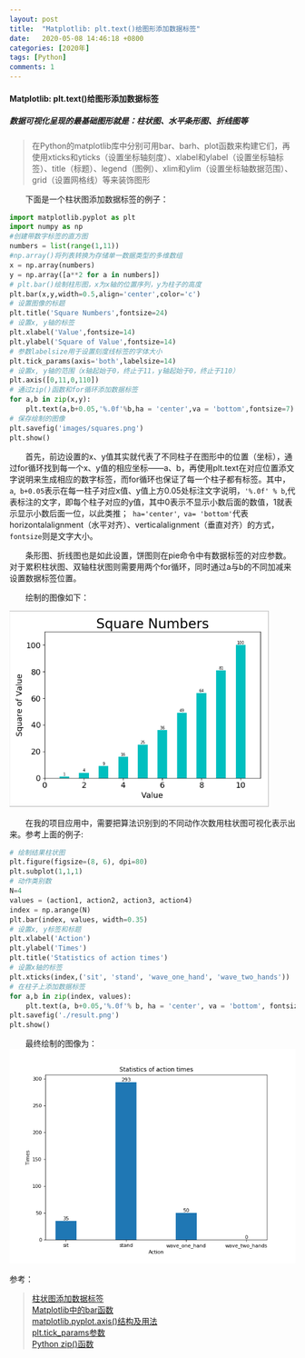 ```yaml
---
layout: post
title:  "Matplotlib: plt.text()给图形添加数据标签"
date:   2020-05-08 14:46:18 +0800
categories: [2020年]
tags: [Python]
comments: 1
---
```


#### Matplotlib: plt.text()给图形添加数据标签  
##### 数据可视化呈现的最基础图形就是：柱状图、水平条形图、折线图等  

> 在Python的matplotlib库中分别可用bar、barh、plot函数来构建它们，再使用xticks和yticks（设置坐标轴刻度）、xlabel和ylabel（设置坐标轴标签）、title（标题）、legend（图例）、xlim和ylim（设置坐标轴数据范围）、grid（设置网格线）等来装饰图形  

&emsp;&emsp;下面是一个柱状图添加数据标签的例子：   
``` python
import matplotlib.pyplot as plt
import numpy as np
#创建带数字标签的直方图
numbers = list(range(1,11))
#np.array()将列表转换为存储单一数据类型的多维数组
x = np.array(numbers)
y = np.array([a**2 for a in numbers])
# plt.bar()绘制柱形图，x为x轴的位置序列，y为柱子的高度
plt.bar(x,y,width=0.5,align='center',color='c')
# 设置图像的标题
plt.title('Square Numbers',fontsize=24)
# 设置x, y轴的标签
plt.xlabel('Value',fontsize=14)
plt.ylabel('Square of Value',fontsize=14)
# 参数labelsize用于设置刻度线标签的字体大小
plt.tick_params(axis='both',labelsize=14)
# 设置x, y轴的范围（x轴起始于0，终止于11，y轴起始于0，终止于110）
plt.axis([0,11,0,110])
# 通过zip()函数和for循环添加数据标签
for a,b in zip(x,y):
    plt.text(a,b+0.05,'%.0f'%b,ha = 'center',va = 'bottom',fontsize=7)
# 保存绘制的图像
plt.savefig('images/squares.png')
plt.show()
```
&emsp;&emsp;首先，前边设置的x、y值其实就代表了不同柱子在图形中的位置（坐标），通过for循环找到每一个x、y值的相应坐标——a、b，再使用plt.text在对应位置添文字说明来生成相应的数字标签，而for循环也保证了每一个柱子都有标签。其中，`a`,` b+0.05`表示在每一柱子对应x值、y值上方0.05处标注文字说明，`'%.0f' % b`,代表标注的文字，即每个柱子对应的y值，其中0表示不显示小数后面的数值，1就表示显示小数后面一位，以此类推；` ha='center'`,` va= 'bottom'`代表horizontalalignment（水平对齐）、verticalalignment（垂直对齐）的方式，`fontsize`则是文字大小。  

&emsp;&emsp;条形图、折线图也是如此设置，饼图则在pie命令中有数据标签的对应参数。对于累积柱状图、双轴柱状图则需要用两个for循环，同时通过a与b的不同加减来设置数据标签位置。  

&emsp;&emsp;绘制的图像如下：  

![01](./blog_img/2020-05-08-matplotlib添加数据标签/01.png)  

&emsp;&emsp;在我的项目应用中，需要把算法识别到的不同动作次数用柱状图可视化表示出来。参考上面的例子:  
```python
# 绘制结果柱状图
plt.figure(figsize=(8, 6), dpi=80)
plt.subplot(1,1,1)
# 动作类别数
N=4 
values = (action1, action2, action3, action4)
index = np.arange(N)
plt.bar(index, values, width=0.35)
# 设置x, y标签和标题
plt.xlabel('Action')
plt.ylabel('Times')
plt.title('Statistics of action times')
# 设置x轴的标签
plt.xticks(index,('sit', 'stand', 'wave_one_hand', 'wave_two_hands'))
# 在柱子上添加数据标签
for a,b in zip(index, values):
    plt.text(a, b+0.05,'%.0f'% b, ha = 'center', va = 'bottom', fontsize = 10)
plt.savefig('./result.png')
plt.show()
```
&emsp;&emsp;最终绘制的图像为：  
![02](./blog_img/2020-05-08-matplotlib添加数据标签/02.png)  






参考：  
> [柱状图添加数据标签](https://www.cnblogs.com/charliedaifu/p/9964095.html)  
> [Matplotlib中的bar函数](https://www.cnblogs.com/always-fight/p/9707727.html)  
> [matplotlib.pyplot.axis()结构及用法](https://blog.csdn.net/The_Time_Runner/article/details/89888206)  
> [plt.tick_params参数](https://blog.csdn.net/qq_42999481/article/details/82527246)  
> [Python zip()函数](https://www.runoob.com/python/python-func-zip.html)